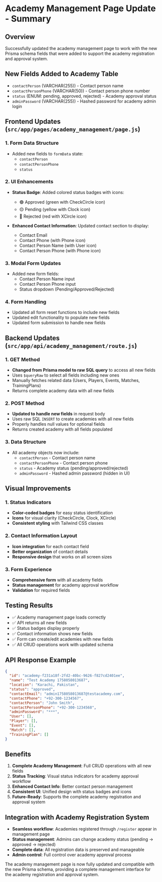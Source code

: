 # Academy Management Page Update - Summary

## Overview
Successfully updated the academy management page to work with the new Prisma schema fields that were added to support the academy registration and approval system.

## New Fields Added to Academy Table
- `contactPerson` (VARCHAR(255)) - Contact person name
- `contactPersonPhone` (VARCHAR(50)) - Contact person phone number  
- `status` (ENUM: pending, approved, rejected) - Academy approval status
- `adminPassword` (VARCHAR(255)) - Hashed password for academy admin login

## Frontend Updates (`src/app/pages/academy_management/page.js`)

### 1. Form Data Structure
- Added new fields to `formData` state:
  - `contactPerson`
  - `contactPersonPhone` 
  - `status`

### 2. UI Enhancements
- **Status Badge**: Added colored status badges with icons:
  - 🟢 Approved (green with CheckCircle icon)
  - 🟡 Pending (yellow with Clock icon)
  - 🔴 Rejected (red with XCircle icon)

- **Enhanced Contact Information**: Updated contact section to display:
  - Contact Email
  - Contact Phone (with Phone icon)
  - Contact Person Name (with User icon)
  - Contact Person Phone (with Phone icon)

### 3. Modal Form Updates
- Added new form fields:
  - Contact Person Name input
  - Contact Person Phone input
  - Status dropdown (Pending/Approved/Rejected)

### 4. Form Handling
- Updated all form reset functions to include new fields
- Updated edit functionality to populate new fields
- Updated form submission to handle new fields

## Backend Updates (`src/app/api/academy_management/route.js`)

### 1. GET Method
- **Changed from Prisma model to raw SQL query** to access all new fields
- Uses `$queryRaw` to select all fields including new ones
- Manually fetches related data (Users, Players, Events, Matches, TrainingPlans)
- Returns complete academy data with all new fields

### 2. POST Method  
- **Updated to handle new fields** in request body
- Uses raw SQL `INSERT` to create academies with all new fields
- Properly handles null values for optional fields
- Returns created academy with all fields populated

### 3. Data Structure
- All academy objects now include:
  - `contactPerson` - Contact person name
  - `contactPersonPhone` - Contact person phone
  - `status` - Academy status (pending/approved/rejected)
  - `adminPassword` - Hashed admin password (hidden in UI)

## Visual Improvements

### 1. Status Indicators
- **Color-coded badges** for easy status identification
- **Icons** for visual clarity (CheckCircle, Clock, XCircle)
- **Consistent styling** with Tailwind CSS classes

### 2. Contact Information Layout
- **Icon integration** for each contact field
- **Better organization** of contact details
- **Responsive design** that works on all screen sizes

### 3. Form Experience
- **Comprehensive form** with all academy fields
- **Status management** for academy approval workflow
- **Validation** for required fields

## Testing Results
- ✅ Academy management page loads correctly
- ✅ API returns all new fields
- ✅ Status badges display properly
- ✅ Contact information shows new fields
- ✅ Form can create/edit academies with new fields
- ✅ All CRUD operations work with updated schema

## API Response Example
```json
{
  "id": "academy-f231a18f-2fd2-40bc-9626-f827cd2401ee",
  "name": "Test Academy 1758058013687",
  "location": "Karachi, Pakistan",
  "status": "approved",
  "contactEmail": "admin1758058013687@testacademy.com",
  "contactPhone": "+92-300-1234567",
  "contactPerson": "John Smith",
  "contactPersonPhone": "+92-300-1234568",
  "adminPassword": "***",
  "User": [],
  "Player": [],
  "Event": [],
  "Match": [],
  "TrainingPlan": []
}
```

## Benefits
1. **Complete Academy Management**: Full CRUD operations with all new fields
2. **Status Tracking**: Visual status indicators for academy approval workflow
3. **Enhanced Contact Info**: Better contact person management
4. **Consistent UI**: Unified design with status badges and icons
5. **Future-Ready**: Supports the complete academy registration and approval system

## Integration with Academy Registration System
- **Seamless workflow**: Academies registered through `/register` appear in management page
- **Status management**: Admins can change academy status (pending → approved → rejected)
- **Complete data**: All registration data is preserved and manageable
- **Admin control**: Full control over academy approval process

The academy management page is now fully updated and compatible with the new Prisma schema, providing a complete management interface for the academy registration and approval system.
